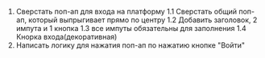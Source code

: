 1. Сверстать поп-ап для входа на платформу
1.1 Сверстать общий поп-ап, который выпрыгивает прямо по центру
1.2 Добавить заголовок, 2 импута и 1 кнопка 
1.3 все импуты обязательны для заполнения 
1.4 Кнорка входа(декоративная)
2. Написать логику для нажатия поп-ап по нажатию кнопке "Войти"